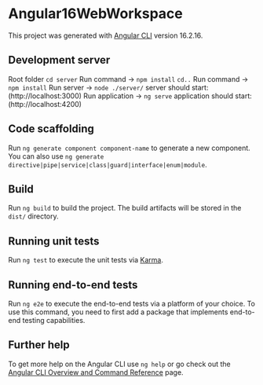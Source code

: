 # Angular16WebWorkspace

This project was generated with [Angular CLI](https://github.com/angular/angular-cli) version 16.2.16.

## Development server

Root folder `cd server`
Run command -> `npm install`
`cd..`
Run command -> `npm install`
Run server -> `node ./server/` server should start: (http://localhost:3000)
Run application -> `ng serve` application should start: (http://localhost:4200)

## Code scaffolding

Run `ng generate component component-name` to generate a new component. You can also use `ng generate directive|pipe|service|class|guard|interface|enum|module`.

## Build

Run `ng build` to build the project. The build artifacts will be stored in the `dist/` directory.

## Running unit tests

Run `ng test` to execute the unit tests via [Karma](https://karma-runner.github.io).

## Running end-to-end tests

Run `ng e2e` to execute the end-to-end tests via a platform of your choice. To use this command, you need to first add a package that implements end-to-end testing capabilities.

## Further help

To get more help on the Angular CLI use `ng help` or go check out the [Angular CLI Overview and Command Reference](https://angular.io/cli) page.
